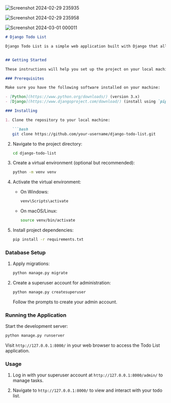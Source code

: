 ![Screenshot 2024-02-29 235935](https://github.com/aftabyo/To-Do-List-with-CRUD-Due-Date-and-Search-/assets/86048783/07c7e47a-9b15-4eaa-83ba-cf2107fabaad)

![Screenshot 2024-02-29 235958](https://github.com/aftabyo/To-Do-List-with-CRUD-Due-Date-and-Search-/assets/86048783/c5c03043-7e43-4543-b1ad-9d066468845d)

![Screenshot 2024-03-01 000011](https://github.com/aftabyo/To-Do-List-with-CRUD-Due-Date-and-Search-/assets/86048783/6c99770d-3197-411a-a8ee-675d8e3bf227)

```markdown
# Django Todo List

Django Todo List is a simple web application built with Django that allows users to manage their tasks in a todo list format.


## Getting Started

These instructions will help you set up the project on your local machine for development or testing purposes.

### Prerequisites

Make sure you have the following software installed on your machine:

- [Python](https://www.python.org/downloads/) (version 3.x)
- [Django](https://www.djangoproject.com/download/) (install using `pip install django`)

### Installing

1. Clone the repository to your local machine:

   ```bash
   git clone https://github.com/your-username/django-todo-list.git
   ```

2. Navigate to the project directory:

   ```bash
   cd django-todo-list
   ```

3. Create a virtual environment (optional but recommended):

   ```bash
   python -m venv venv
   ```

4. Activate the virtual environment:

   - On Windows:

     ```bash
     venv\Scripts\activate
     ```

   - On macOS/Linux:

     ```bash
     source venv/bin/activate
     ```

5. Install project dependencies:

   ```bash
   pip install -r requirements.txt
   ```

### Database Setup

1. Apply migrations:

   ```bash
   python manage.py migrate
   ```

2. Create a superuser account for administration:

   ```bash
   python manage.py createsuperuser
   ```

   Follow the prompts to create your admin account.

### Running the Application

Start the development server:

```bash
python manage.py runserver
```

Visit `http://127.0.0.1:8000/` in your web browser to access the Todo List application.

### Usage

1. Log in with your superuser account at `http://127.0.0.1:8000/admin/` to manage tasks.

2. Navigate to `http://127.0.0.1:8000/` to view and interact with your todo list.


